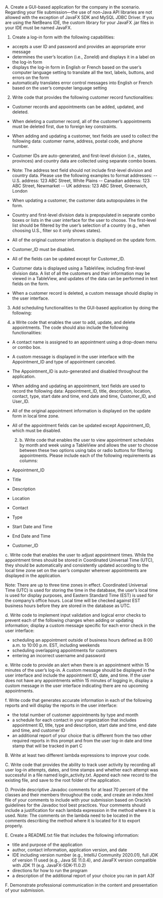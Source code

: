 A. Create a GUI-based application for the company in the scenario. Regarding your file submission—the use of non-Java API libraries are not allowed with the exception of JavaFX SDK and MySQL JDBC Driver. If you are using the NetBeans IDE, the custom library for your JavaFX .jar files in your IDE must be named JavaFX.
1. Create a log-in form with the following capabilities:
  - accepts a user ID and password and provides an appropriate error message
  - determines the user’s location (i.e., ZoneId) and displays it in a label on the log-in form
  - displays the log-in form in English or French based on the user’s computer language setting to translate all the text, labels, buttons, and errors on the form
  - automatically translates error control messages into English or French based on the user’s computer language setting
 
2. Write code that provides the following customer record functionalities:
  - Customer records and appointments can be added, updated, and deleted.
  - When deleting a customer record, all of the customer’s appointments must be deleted first, due to foreign key constraints.
  - When adding and updating a customer, text fields are used to collect the following data: customer name, address, postal code, and phone number.
  - Customer IDs are auto-generated, and first-level division (i.e., states, provinces) and country data are collected using separate combo boxes.
 
  - Note: The address text field should not include first-level division and country data. Please use the following examples to format addresses:
-- U.S. address: 123 ABC Street, White Plains
-- Canadian address: 123 ABC Street, Newmarket
-- UK address: 123 ABC Street, Greenwich, London
 
  - When updating a customer, the customer data autopopulates in the form.
  - Country and first-level division data is prepopulated in separate combo boxes or lists in the user interface for the user to choose. The first-level list should be filtered by the user’s selection of a country (e.g., when choosing U.S., filter so it only shows states).
  - All of the original customer information is displayed on the update form.
  - Customer_ID must be disabled.
  - All of the fields can be updated except for Customer_ID.
  - Customer data is displayed using a TableView, including first-level division data. A list of all the customers and their information may be viewed in a TableView, and updates of the data can be performed in text fields on the form.
  - When a customer record is deleted, a custom message should display in the user interface.
 
3. Add scheduling functionalities to the GUI-based application by doing the following:

  1. a Write code that enables the user to add, update, and delete appointments. The code should also include the following functionalities:
- A contact name is assigned to an appointment using a drop-down menu or combo box.
- A custom message is displayed in the user interface with the Appointment_ID and type of appointment canceled.
- The Appointment_ID is auto-generated and disabled throughout the application.
- When adding and updating an appointment, text fields are used to record the following data: Appointment_ID, title, description, location, contact, type, start date and time, end date and time, Customer_ID, and User_ID.
- All of the original appointment information is displayed on the update form in local time zone.
- All of the appointment fields can be updated except Appointment_ID, which must be disabled.
 
  2. b. Write code that enables the user to view appointment schedules by month and week using a TableView and allows the user to choose between these two options using tabs or radio buttons for filtering appointments. Please include each of the following requirements as columns:
- Appointment_ID
- Title
- Description
- Location
- Contact
- Type
- Start Date and Time
- End Date and Time
- Customer_ID
 
c. Write code that enables the user to adjust appointment times. While the appointment times should be stored in Coordinated Universal Time (UTC), they should be automatically and consistently updated according to the local time zone set on the user’s computer wherever appointments are displayed in the application.
 
Note: There are up to three time zones in effect. Coordinated Universal Time (UTC) is used for storing the time in the database, the user’s local time is used for display purposes, and Eastern Standard Time (EST) is used for the company’s office hours. Local time will be checked against EST business hours before they are stored in the database as UTC.
 
d. Write code to implement input validation and logical error checks to prevent each of the following changes when adding or updating information; display a custom message specific for each error check in the user interface:
- scheduling an appointment outside of business hours defined as 8:00 a.m. to 10:00 p.m. EST, including weekends
- scheduling overlapping appointments for customers
- entering an incorrect username and password
 
e. Write code to provide an alert when there is an appointment within 15 minutes of the user’s log-in. A custom message should be displayed in the user interface and include the appointment ID, date, and time. If the user does not have any appointments within 15 minutes of logging in, display a custom message in the user interface indicating there are no upcoming appointments.

f. Write code that generates accurate information in each of the following reports and will display the reports in the user interface: 
- the total number of customer appointments by type and month
- a schedule for each contact in your organization that includes appointment ID, title, type and description, start date and time, end date and time, and customer ID
- an additional report of your choice that is different from the two other required reports in this prompt and from the user log-in date and time stamp that will be tracked in part C
 
B. Write at least two different lambda expressions to improve your code.
 
C. Write code that provides the ability to track user activity by recording all user log-in attempts, dates, and time stamps and whether each attempt was successful in a file named login_activity.txt. Append each new record to the existing file, and save to the root folder of the application.
 
D. Provide descriptive Javadoc comments for at least 70 percent of the classes and their members throughout the code, and create an index.html file of your comments to include with your submission based on Oracle’s guidelines for the Javadoc tool best practices. Your comments should include a justification for each lambda expression in the method where it is used.
Note: The comments on the lambda need to be located in the comments describing the method where it is located for it to export properly.
 
E. Create a README.txt file that includes the following information:
- title and purpose of the application
- author, contact information, application version, and date
- IDE including version number (e.g., IntelliJ Community 2020.01), full JDK of version 11 used (e.g., Java SE 11.0.4), and JavaFX version compatible with JDK 11 (e.g. JavaFX-SDK-11.0.2)
- directions for how to run the program
- a description of the additional report of your choice you ran in part A3f
 
F. Demonstrate professional communication in the content and presentation of your submission.

